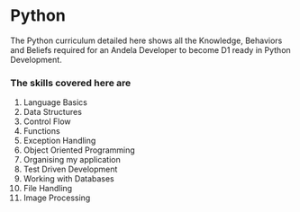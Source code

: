 # Python

The Python curriculum detailed here shows all the Knowledge, Behaviors and Beliefs required for an Andela Developer to become D1 ready in Python Development.

### The skills covered here are
1. Language Basics
3. Data Structures
3. Control Flow
3. Functions
4. Exception Handling
3. Object Oriented Programming
4. Organising my application
5. Test Driven Development
6. Working with Databases
7. File Handling
8. Image Processing
